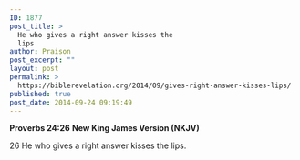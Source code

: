 ```yaml
---
ID: 1877
post_title: >
  He who gives a right answer kisses the
  lips
author: Praison
post_excerpt: ""
layout: post
permalink: >
  https://biblerevelation.org/2014/09/gives-right-answer-kisses-lips/
published: true
post_date: 2014-09-24 09:19:49
---
```

<strong>Proverbs 24:26</strong>
<strong> New King James Version (NKJV)</strong>

26 He who gives a right answer kisses the lips.